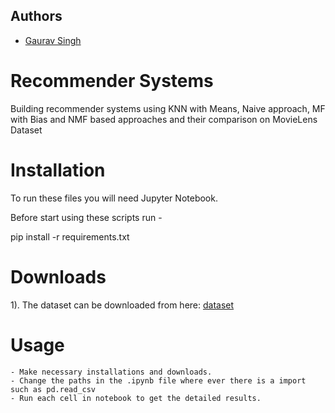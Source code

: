 ## Authors
- [Gaurav Singh](https://github.com/gauravSingh30) 

# Recommender Systems
Building recommender systems using KNN with Means, Naive approach, MF with Bias and NMF based approaches and their comparison on MovieLens Dataset

# Installation
To run these files you will need Jupyter Notebook.

Before start using these scripts run -

pip install -r requirements.txt

# Downloads

1). The dataset can be downloaded from here: [dataset](https://drive.google.com/drive/folders/1_JF9plSjE3PAFBuSvUFRkDdftJWo1TFz?usp=sharing)

# Usage
    - Make necessary installations and downloads.
    - Change the paths in the .ipynb file where ever there is a import such as pd.read_csv
    - Run each cell in notebook to get the detailed results.